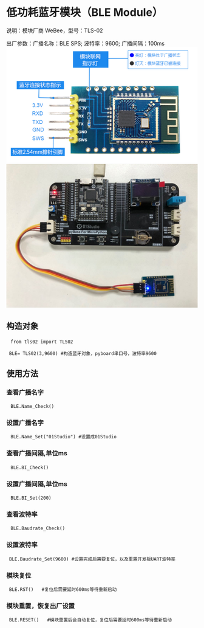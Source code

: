 #  低功耗蓝牙模块（BLE Module）

说明：模块厂商 WeBee，型号：TLS-02

出厂参数：广播名称：BLE SPS; 波特率：9600; 广播间隔：100ms
![WeBee TLS-02](https://github.com/01studio-lab/MicroPython-Examples/blob/master/1.pyBoard%20v1.1(STM32)/4.%E7%89%A9%E8%81%94%E7%BD%91%E6%A8%A1%E5%9D%97/1.%E8%93%9D%E7%89%99(BLE)/TLS-02/Wire%20picture/WeBee%20TLS-02.png)
![Wire](https://github.com/01studio-lab/MicroPython-Examples/blob/master/1.pyBoard%20v1.1(STM32)/4.%E7%89%A9%E8%81%94%E7%BD%91%E6%A8%A1%E5%9D%97/1.%E8%93%9D%E7%89%99(BLE)/TLS-02/Wire%20picture/Wire.jpg)

## 构造对象
` ` `
from tls02 import TLS02
` ` `

` ` `
BLE= TLS02(3,9600) #构造蓝牙对象，pyboard串口号，波特率9600
` ` `

## 使用方法
### 查看广播名字
` ` `
BLE.Name_Check()
` ` `
### 设置广播名字
` ` `
BLE.Name_Set("01Studio") #设置成01Studio
` ` `

### 查看广播间隔,单位ms
` ` `
BLE.BI_Check()
` ` `
### 设置广播间隔,单位ms
` ` `
BLE.BI_Set(200)
` ` `

### 查看波特率
` ` `
BLE.Baudrate_Check()
` ` `
### 设置波特率
` ` `
BLE.Baudrate_Set(9600) #设置完成后需要复位，以及重置开发板UART波特率
` ` `
### 模块复位
` ` `
BLE.RST()   #复位后需要延时600ms等待重新启动
` ` `

### 模块重置，恢复出厂设置
` ` `
BLE.RESET()   #模块重置后会自动复位，复位后需要延时600ms等待重新启动
` ` `


